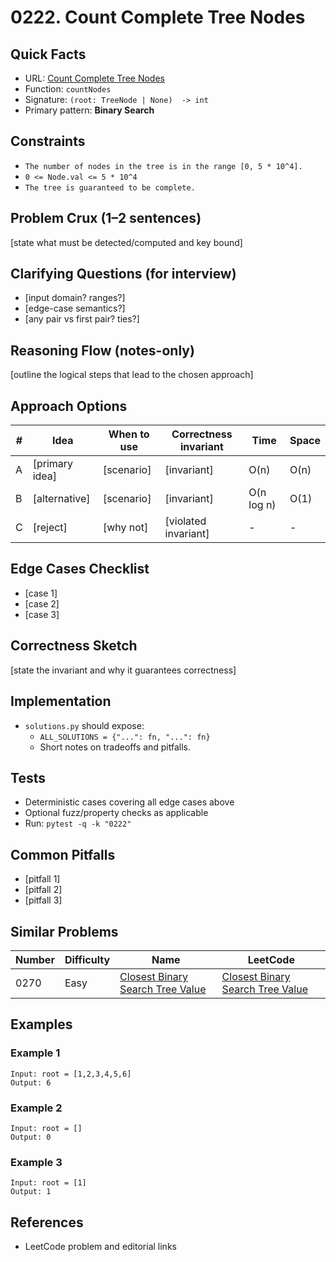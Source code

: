 # 0222. Count Complete Tree Nodes

## Quick Facts

- URL: [Count Complete Tree Nodes](https://leetcode.com/problems/count-complete-tree-nodes/)
- Function: `countNodes`
- Signature: `(root: TreeNode | None)  -> int`
- Primary pattern: **Binary Search**

## Constraints

- `The number of nodes in the tree is in the range [0, 5 * 10^4].`
- `0 <= Node.val <= 5 * 10^4`
- `The tree is guaranteed to be complete.`

## Problem Crux (1–2 sentences)

[state what must be detected/computed and key bound]

## Clarifying Questions (for interview)

- [input domain? ranges?]
- [edge-case semantics?]
- [any pair vs first pair? ties?]

## Reasoning Flow (notes-only)

[outline the logical steps that lead to the chosen approach]

## Approach Options

| #   | Idea           | When to use | Correctness invariant | Time       | Space |
| --- | -------------- | ----------- | --------------------- | ---------- | ----- |
| A   | [primary idea] | [scenario]  | [invariant]           | O(n)       | O(n)  |
| B   | [alternative]  | [scenario]  | [invariant]           | O(n log n) | O(1)  |
| C   | [reject]       | [why not]   | [violated invariant]  | -          | -     |

## Edge Cases Checklist

- [case 1]
- [case 2]
- [case 3]

## Correctness Sketch

[state the invariant and why it guarantees correctness]

## Implementation

- `solutions.py` should expose:
    - `ALL_SOLUTIONS = {"...": fn, "...": fn}`
    - Short notes on tradeoffs and pitfalls.

## Tests

- Deterministic cases covering all edge cases above
- Optional fuzz/property checks as applicable
- Run: `pytest -q -k "0222"`

## Common Pitfalls

- [pitfall 1]
- [pitfall 2]
- [pitfall 3]

## Similar Problems

| Number | Difficulty | Name                                                                                   | LeetCode                                                                                            |
| ------ | ---------- | -------------------------------------------------------------------------------------- | --------------------------------------------------------------------------------------------------- |
| 0270   | Easy       | [Closest Binary Search Tree Value](../0270-closest-binary-search-tree-value/readme.md) | [Closest Binary Search Tree Value](https://leetcode.com/problems/closest-binary-search-tree-value/) |

## Examples

### Example 1

```text
Input: root = [1,2,3,4,5,6]
Output: 6
```

### Example 2

```text
Input: root = []
Output: 0
```

### Example 3

```text
Input: root = [1]
Output: 1
```

## References

- LeetCode problem and editorial links
